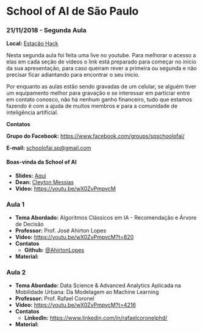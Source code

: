 # School of AI de São Paulo

### 21/11/2018 - Segunda Aula

**Local:** [Estação Hack](https://www.google.com.br/maps/place/Esta%C3%A7%C3%A3o+Hack/@-23.5624065,-46.6542724,15z/data=!4m2!3m1!1s0x0:0x53d643daf01894f5?sa=X&ved=2ahUKEwjQnvT2w_TdAhWEjJAKHR1NCTgQ_BIwDnoECAoQCw)

Nesta segunda aula foi feita uma live no youtube. Para melhorar o acesso a elas em cada seção de videos o link está preparado para começar no inicio da sua apresentação, para caso queiram rever a primeira ou segunda e não precisar ficar adiantando para encontrar o seu inicio.

Por enquanto as aulas estão sendo gravadas de um celular, se alguém tiver um equipamento melhor para gravação e se interessar em particiar entre em contato conosco, não há nenhum ganho financeiro, tudo que estamos fazendo é com a ajuda de muitos membros e para a comunidade de inteligência artificial.

**Contatos**

**Grupo do Facebook:** https://www.facebook.com/groups/spschoolofai/

**E-mail:** schoolofai.sp@gmail.com

#### Boas-vinda da School of AI
- **Slides:** [Aqui](https://docs.google.com/presentation/d/1wqxn_249Ewr2bfKn4W3Kcm9IeylGl8l92crB_otN3wM/edit?usp=sharing)
- **Dean:** [Cleyton Messias](https://www.linkedin.com/in/cleytonmessias/)
- **Video:** https://youtu.be/wX0ZvPmpvcM

### Aula 1

- **Tema Abordado:** Algoritmos Clássicos em IA - Recomendação e Árvore de Decisão
- **Professor:** Prof. José Ahirton Lopes
- **Video:** https://youtu.be/wX0ZvPmpvcM?t=820
- **Contatos**
  - **Github:** [@AhirtonLopes](https://github.com/AhirtonLopes)
- **Material:**

### Aula 2

- **Tema Abordado:** Data Science & Advanced Analytics Aplicada na Mobilidade Urbana: Da Modelagem ao Machine Learning
- **Professor:** Prof. Rafael Coronel
- **Video:** https://youtu.be/wX0ZvPmpvcM?t=4216
- **Contatos**
  - **LinkedIn:** https://www.linkedin.com/in/rafaelcoronelphd/
- **Material:**
